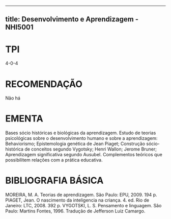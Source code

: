 
---
title: Desenvolvimento e Aprendizagem - NHI5001 
---

# TPI

4-0-4

# RECOMENDAÇÃO

Não há

# EMENTA

Bases sócio históricas e biológicas da aprendizagem. Estudo de teorias psicológicas sobre o desenvolvimento humano e sobre a aprendizagem: Behaviorismo; Epistemologia genética de Jean Piaget; Construção sócio-histórica de conceitos segundo Vygotsky; Henri Wallon; Jerome Bruner; Aprendizagem significativa segundo Ausubel. Complementos teóricos que possibilitem relações com a prática educativa.

# BIBLIOGRAFIA BÁSICA

MOREIRA, M. A. Teorias de aprendizagem. São Paulo: EPU, 2009. 194 p.
PIAGET, Jean. O nascimento da inteligencia na criança. 4. ed. Rio de Janeiro: LTC, 2008. 392 p.
VYGOTSKI, L. S. Pensamento e linguagem. São Paulo: Martins Fontes, 1996. Tradução de Jefferson Luiz Camargo.
        